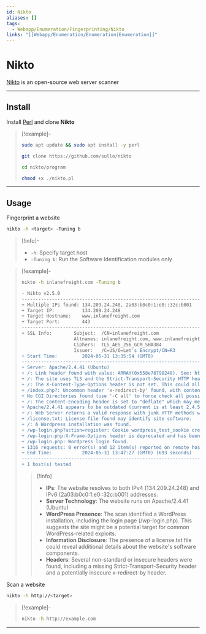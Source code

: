 ```yaml
---
id: Nikto
aliases: []
tags:
  - Webapp/Enumeration/Fingerprinting/Nikto
links: "[[Webapp/Enumeration/Enumeration|Enumeration]]"
---
```


# Nikto

[Nikto](https://github.com/sullo/nikto) is an open-source web server scanner

___

<!-- Install {{{-->
## Install

Install [Perl](https://www.perl.org/) and clone **Nikto**

> [!example]-
>
> ```sh
> sudo apt update && sudo apt install -y perl
> ```
>
> ```sh
> git clone https://github.com/sullo/nikto
> ```
>
> ```sh
> cd nikto/program
> ```
>
> ```sh
> chmod +x ./nikto.pl
> ```

___
<!-- }}} -->

<!-- Usage {{{-->
## Usage

Fingerprint a website

```sh
nikto -h <target> -Tuning b
```

> [!info]-
>
> - `-h`: Specify target host
> - `-Tuning b`: Run the Software Identification modules only

<!-- Example {{{-->
> [!example]-
>
> ```sh
> nikto -h inlanefreight.com -Tuning b
> ```
> ```sh
> - Nikto v2.5.0
> ---------------------------------------------------------------------------
> + Multiple IPs found: 134.209.24.248, 2a03:b0c0:1:e0::32c:b001
> + Target IP:          134.209.24.248
> + Target Hostname:    www.inlanefreight.com
> + Target Port:        443
> ---------------------------------------------------------------------------
> + SSL Info:        Subject:  /CN=inlanefreight.com
>                    Altnames: inlanefreight.com, www.inlanefreight.com
>                    Ciphers:  TLS_AES_256_GCM_SHA384
>                    Issuer:   /C=US/O=Let's Encrypt/CN=R3
> + Start Time:         2024-05-31 13:35:54 (GMT0)
> ---------------------------------------------------------------------------
> + Server: Apache/2.4.41 (Ubuntu)
> + /: Link header found with value: ARRAY(0x558e78790248). See: https://developer.mozilla.org/en-US/docs/Web/HTTP/Headers/Link
> + /: The site uses TLS and the Strict-Transport-Security HTTP header is not defined. See: https://developer.mozilla.org/en-US/docs/Web/HTTP/Headers/Strict-Transport-Security
> + /: The X-Content-Type-Options header is not set. This could allow the user agent to render the content of the site in a different fashion to the MIME type. See: https://www.netsparker.com/web-vulnerability-scanner/vulnerabilities/missing-content-type-header/
> + /index.php?: Uncommon header 'x-redirect-by' found, with contents: WordPress.
> + No CGI Directories found (use '-C all' to force check all possible dirs)
> + /: The Content-Encoding header is set to "deflate" which may mean that the server is vulnerable to the BREACH attack. See: http://breachattack.com/
> + Apache/2.4.41 appears to be outdated (current is at least 2.4.59). Apache 2.2.34 is the EOL for the 2.x branch.
> + /: Web Server returns a valid response with junk HTTP methods which may cause false positives.
> + /license.txt: License file found may identify site software.
> + /: A Wordpress installation was found.
> + /wp-login.php?action=register: Cookie wordpress_test_cookie created without the httponly flag. See: https://developer.mozilla.org/en-US/docs/Web/HTTP/Cookies
> + /wp-login.php:X-Frame-Options header is deprecated and has been replaced with the Content-Security-Policy HTTP header with the frame-ancestors directive instead. See: https://developer.mozilla.org/en-US/docs/Web/HTTP/Headers/X-Frame-Options
> + /wp-login.php: Wordpress login found.
> + 1316 requests: 0 error(s) and 12 item(s) reported on remote host
> + End Time:           2024-05-31 13:47:27 (GMT0) (693 seconds)
> ---------------------------------------------------------------------------
> + 1 host(s) tested
> ```
>
> > [!info]
> >
> > - **IPs**: The website resolves to both IPv4 (134.209.24.248) and IPv6 (2a03:b0c0:1:e0::32c:b001) addresses.
> > - **Server Technology**: The website runs on Apache/2.4.41 (Ubuntu)
> > - **WordPress Presence**: The scan identified a WordPress installation, including the login page (/wp-login.php). This suggests the site might be a potential target for common WordPress-related exploits.
> > - **Information Disclosure**: The presence of a license.txt file could reveal additional details about the website's software components.
> > - **Headers**: Several non-standard or insecure headers were found, including a missing Strict-Transport-Security header and a potentially insecure x-redirect-by header.
<!-- }}} -->

Scan a website

```sh
nikto -h http://<target>
```

> [!example]-
>
> ```sh
> nikto -h http://example.com
> ```

___
<!-- }}} -->

